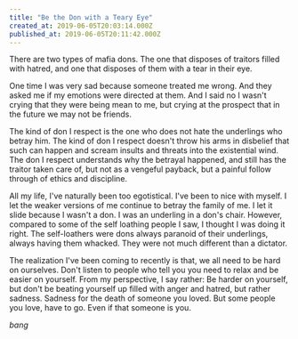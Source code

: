 ```yaml
---
title: "Be the Don with a Teary Eye"
created_at: 2019-06-05T20:03:14.000Z
published_at: 2019-06-05T20:11:42.000Z
---
```

There are two types of mafia dons. The one that disposes of traitors filled with hatred, and one that disposes of them with a tear in their eye.

One time I was very sad because someone treated me wrong. And they asked me if my emotions were directed at them. And I said no I wasn't crying that they were being mean to me, but crying at the prospect that in the future we may not be friends.

The kind of don I respect is the one who does not hate the underlings who betray him. The kind of don I respect doesn't throw his arms in disbelief that such can happen and scream insults and threats into the existential wind. The don I respect understands why the betrayal happened, and still has the traitor taken care of, but not as a vengeful payback, but a painful follow through of ethics and discipline. 

  

All my life, I've naturally been too egotistical. I've been to nice with myself. I let the weaker versions of me continue to betray the family of me. I let it slide because I wasn't a don. I was an underling in a don's chair. However, compared to some of the self loathing people I saw, I thought I was doing it right. The self-loathers were dons always paranoid of their underlings, always having them whacked. They were not much different than a dictator.

The realization I've been coming to recently is that, we all need to be hard on ourselves. Don't listen to people who tell you you need to relax and be easier on yourself. From my perspective, I say rather: Be harder on yourself, but don't be beating yourself up filled with anger and hatred, but rather sadness. Sadness for the death of someone you loved. But some people you love, have to go. Even if that someone is you. 

_bang_

